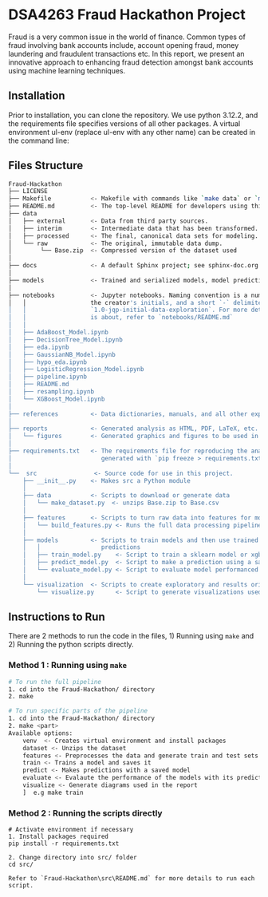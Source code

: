 # DSA4263 Fraud Hackathon Project
Fraud is a very common issue in the world of finance. Common types of fraud involving bank accounts include, account opening fraud, money laundering and fraudulent transactions etc. In this report, we present an innovative approach to enhancing fraud detection amongst bank accounts using machine learning techniques.

## Installation 
Prior to installation, you can clone the repository. We use python 3.12.2, and the requirements file specifies versions of all other packages. A virtual environment ul-env (replace ul-env with any other name) can be created in the command line:


## Files Structure
```bash
Fraud-Hackathon
├── LICENSE
├── Makefile           <- Makefile with commands like `make data` or `make train`
├── README.md          <- The top-level README for developers using this project.
├── data
│   ├── external       <- Data from third party sources.
│   ├── interim        <- Intermediate data that has been transformed.
│   ├── processed      <- The final, canonical data sets for modeling.
│   └── raw            <- The original, immutable data dump.
│        └── Base.zip  <- Compressed version of the dataset used
│
├── docs               <- A default Sphinx project; see sphinx-doc.org for details
│
├── models             <- Trained and serialized models, model predictions, or model summaries
│
├── notebooks          <- Jupyter notebooks. Naming convention is a number (for ordering),
│   │                  the creator's initials, and a short `-` delimited description, e.g.
│   │                  `1.0-jqp-initial-data-exploration`. For more details on what each notebook
│   │                  is about, refer to `notebooks/README.md`
│   │ 
│   ├── AdaBoost_Model.ipynb 
│   ├── DecisionTree_Model.ipynb
│   ├── eda.ipynb
│   ├── GaussianNB_Model.ipynb
│   ├── hypo_eda.ipynb
│   ├── LogisticRegression_Model.ipynb
│   ├── pipeline.ipynb
│   ├── README.md
│   ├── resampling.ipynb
│   └── XGBoost_Model.ipynb
│  
├── references         <- Data dictionaries, manuals, and all other explanatory materials.
│
├── reports            <- Generated analysis as HTML, PDF, LaTeX, etc.
│   └── figures        <- Generated graphics and figures to be used in reporting
│
├── requirements.txt   <- The requirements file for reproducing the analysis environment, e.g.
│                         generated with `pip freeze > requirements.txt`
│
└──  src                <- Source code for use in this project.
    ├── __init__.py    <- Makes src a Python module
    │
    ├── data           <- Scripts to download or generate data
    │   └── make_dataset.py  <- unzips Base.zip to Base.csv
    │
    ├── features       <- Scripts to turn raw data into features for modeling
    │   └── build_features.py <- Runs the full data processing pipeline and generates train and test datasets.
    │
    ├── models         <- Scripts to train models and then use trained models to make
    │   │                 predictions
    │   ├── train_model.py    <- Script to train a sklearn model or xgboost model
    │   ├── predict_model.py  <- Script to make a prediction using a saved model
    │   └── evaluate_model.py <- Script to evaluate model performanced using predictions
    │
    └── visualization  <- Scripts to create exploratory and results oriented visualizations
        └── visualize.py      <- Script to generate visualizations used in the report
```


## Instructions to Run
There are 2 methods to run the code in the files, 1) Running using `make` and 2) Running the python scripts directly.

### Method 1 : Running using `make`
```bash
# To run the full pipeline
1. cd into the Fraud-Hackathon/ directory
2. make
```
```bash
# To run specific parts of the pipeline
1. cd into the Fraud-Hackathon/ directory
2. make <part>  
Available options: 
    venv  <- Creates virtual environment and install packages   
    dataset <- Unzips the dataset
    features <- Preprocesses the data and generate train and test sets
    train <- Trains a model and saves it
    predict <- Makes predictions with a saved model
    evaluate <- Evalaute the performance of the models with its predictions
    visualize <- Generate diagrams used in the report
    ]  e.g make train 
```

### Method 2 : Running the scripts directly
```text
# Activate environment if necessary
1. Install packages required 
pip install -r requirements.txt

2. Change directory into src/ folder
cd src/

Refer to `Fraud-Hackathon\src\README.md` for more details to run each script.
```